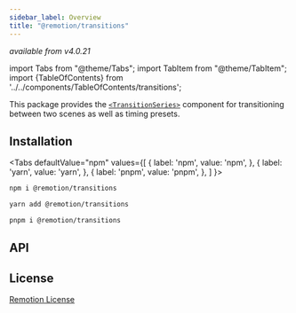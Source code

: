 ```yaml
---
sidebar_label: Overview
title: "@remotion/transitions"
---
```


_available from v4.0.21_

import Tabs from "@theme/Tabs";
import TabItem from "@theme/TabItem";
import {TableOfContents} from '../../components/TableOfContents/transitions';

This package provides the [`<TransitionSeries>`](/docs/transitions/transitionseries) component for transitioning between two scenes as well as timing presets.

## Installation

<Tabs defaultValue="npm" values={[
{ label: 'npm', value: 'npm', },
{ label: 'yarn', value: 'yarn', },
{ label: 'pnpm', value: 'pnpm', },
]
}>
<TabItem value="npm">

```bash
npm i @remotion/transitions
```

</TabItem>
<TabItem value="yarn">

```bash
yarn add @remotion/transitions
```

</TabItem>
<TabItem value="pnpm">

```bash
pnpm i @remotion/transitions
```

</TabItem>
</Tabs>

## API

<TableOfContents />

## License

[Remotion License](https://remotion.dev/license)
